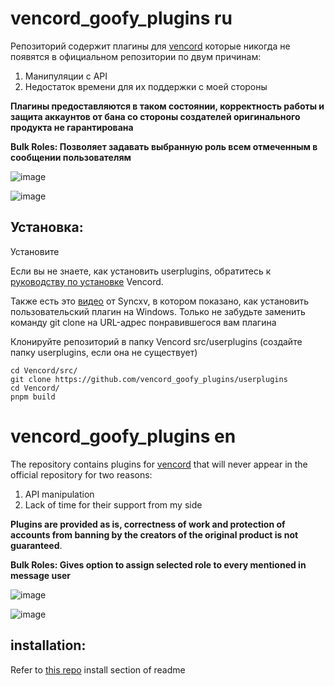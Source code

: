 # vencord_goofy_plugins ru

Репозиторий содержит плагины для [vencord](https://vencord.dev/) которые никогда не появятся в официальном репозитории по двум причинам:
1. Манипуляции с API
2. Недостаток времени для их поддержки с моей стороны

**Плагины предоставляются в таком состоянии, корректность работы и защита аккаунтов от бана со стороны создателей оригинального продукта не гарантирована** 

**Bulk Roles: Позволяет задавать выбранную роль всем отмеченным в сообщении пользователям**

![image](https://github.com/user-attachments/assets/afd37d1a-01bb-4745-8ab5-524dde717a2a)

![image](https://github.com/user-attachments/assets/e7128875-f22e-41e4-a353-932ea4572345)


## Установка:

Установите

Если вы не знаете, как установить userplugins, обратитесь к [руководству по установке](https://docs.vencord.dev/installing/) Vencord.

Также есть это [видео](https://youtu.be/3anTy0EdvsE?si=uX1_EEpILAAUHo9a) от Syncxv, в котором показано, как установить пользовательский плагин на Windows. Только не забудьте заменить команду git clone на URL-адрес понравившегося вам плагина

Клонируйте репозиторий в папку Vencord src/userplugins (создайте папку userplugins, если она не существует)
```
cd Vencord/src/
git clone https://github.com/vencord_goofy_plugins/userplugins
cd Vencord/
pnpm build
```

# vencord_goofy_plugins en


The repository contains plugins for [vencord](https://vencord.dev/) that will never appear in the official repository for two reasons:
1. API manipulation
2. Lack of time for their support from my side

**Plugins are provided as is, correctness of work and protection of accounts from banning by the creators of the original product is not guaranteed**.

**Bulk Roles: Gives option to assign selected role to every mentioned in message user**

![image](https://github.com/user-attachments/assets/afd37d1a-01bb-4745-8ab5-524dde717a2a)

![image](https://github.com/user-attachments/assets/e7128875-f22e-41e4-a353-932ea4572345)

## installation:

Refer to [this repo](https://github.com/D3SOX/vencord-userplugins) install section of readme
